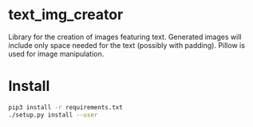 # text_img_creator

Library for the creation of images featuring text. Generated images will include only space needed for the text (possibly with padding). Pillow is used for image manipulation.

# Install

```bash
pip3 install -r requirements.txt
./setup.py install --user
```
